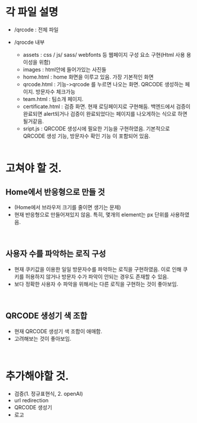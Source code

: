 # 각 파일 설명

- /qrcode : 전체 파일
- /qrocde 내부

  - assets : css / js/ sass/ webfonts 등 웹페이지 구성 요소 구현(Html 사용 용이성을 위함)
  - images : html안에 들어가있는 사진들
  - home.html : home 화면을 이루고 있음. 가장 기본적인 화면
  - qrcode.html : 기능->qrcode 를 누르면 나오는 화면. QRCODE 생성하는 페이지. 방문자수 체크가능
  - team.html : 팀소개 페이지.
  - certificate.html : 검증 화면. 현재 로딩페이지로 구현해둠. 백엔드에서 검증이 완료되면 alert되거나 검증이 완료되었다는 페이지를 나오게하는 식으로 하면 될거같음.
  - sript.js : QRCODE 생성시에 필요한 기능을 구현하였음. 기본적으로 QRCODE 생성 기능, 방문자수 확인 기능 이 포함되어 있음.

  <br>

# 고쳐야 할 것.

## Home에서 반응형으로 만들 것

- (Home에서 브라우저 크기를 줄이면 생기는 문제)
- 현재 반응형으로 만들어져있지 않음. 특히, 몇개의 element는 px 단위를 사용하였음.

<br>

## 사용자 수를 파악하는 로직 구성

- 현재 쿠키값을 이용한 일일 방문자수를 파악하는 로직을 구현하였음. 이로 인해 쿠키를 허용하지 않거나 방문자 수가 파악이 안되는 경우도 존재할 수 있음.
- 보다 정확한 사용자 수 파악을 위해서는 다른 로직을 구현하는 것이 좋아보임.

<br>

## QRCODE 생성기 색 조합

- 현재 QRCODE 생성기 색 조합이 애매함.
- 고려해보는 것이 좋아보임.

<br>

# 추가해야할 것.

- 검증(1. 정규표현식, 2. openAI)
- url redirection
- QRCODE 생성기
- 로고
